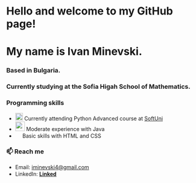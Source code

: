 # Hello and welcome to my GitHub page!
# My name is Ivan Minevski.
### Based in Bulgaria. 
### Currently studying at the Sofia Higah School of Mathematics.


### Programming skills
- <img width="20" src="https://user-images.githubusercontent.com/112943652/204306560-fd4a804a-ed48-4b1d-a81c-162bc286d612.png"> Currently attending Python Advanced course at [SoftUni](https://softuni.bg/)
- <img width="25" src="https://icon-library.com/images/java-icon-images/java-icon-images-0.jpg"> Moderate experience with Java
- <img width="15" src="https://skillicons.dev/icons?i=html"> Basic skills with HTML and CSS

### 📫 Reach me
- Email: iminevski4@gmail.com
- LinkedIn: <a href="https://www.linkedin.com/in/ivan-minevski-41b79b25b/">**Linked**<img width="15" src="https://user-images.githubusercontent.com/112943652/204323974-4c914872-a8f2-44d6-9200-43b8be2f9244.png"></a>

